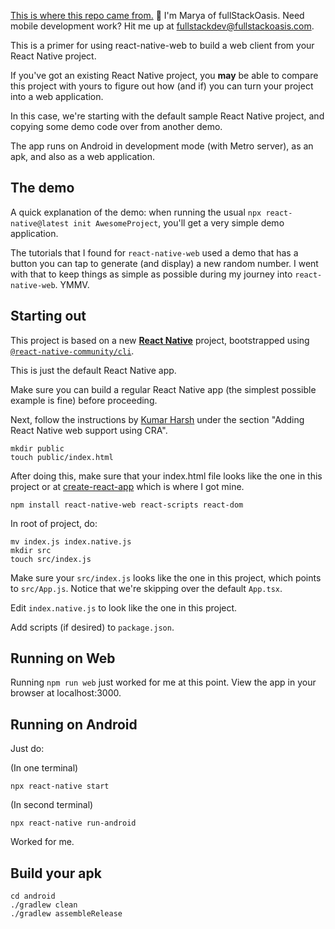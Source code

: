 [This is where this repo came from.](https://github.com/fullStackOasis/react-native-web-demo) 👋 I'm Marya of fullStackOasis. Need mobile development work? Hit me up at fullstackdev@fullstackoasis.com.

This is a primer for using react-native-web to build a web client from your React Native project.

If you've got an existing React Native project, you **may** be able to compare this project with yours to figure out how (and if) you can turn your project into a web application.

In this case, we're starting with the default sample React Native project, and copying some demo code over from another demo.

The app runs on Android in development mode (with Metro server), as an apk, and also as a web application.

## The demo

A quick explanation of the demo: when running the usual `npx react-native@latest init AwesomeProject`, you'll get a very simple demo application.

The tutorials that I found for `react-native-web` used a demo that has a button you can tap to generate (and display) a new random number. I went with that to keep things as simple as possible during my journey into `react-native-web`. YMMV.

## Starting out

This project is based on a new [**React Native**](https://reactnative.dev) project, bootstrapped using [`@react-native-community/cli`](https://github.com/react-native-community/cli).

This is just the default React Native app.

Make sure you can build a regular React Native app (the simplest possible example is fine) before proceeding.

Next, follow the instructions by [Kumar Harsh](https://blog.logrocket.com/complete-guide-react-native-web/) under the section "Adding React Native web support using CRA".

```
mkdir public
touch public/index.html
```

After doing this, make sure that your index.html file looks like the one in this project or at [create-react-app](https://github.com/facebook/create-react-app/blob/main/packages/cra-template/template/public/index.html) which is where I got mine.

```
npm install react-native-web react-scripts react-dom
```

In root of project, do:

```
mv index.js index.native.js
mkdir src
touch src/index.js
```

Make sure your `src/index.js` looks like the one in this project, which points to `src/App.js`. Notice that we're skipping over the default `App.tsx`.

Edit `index.native.js` to look like the one in this project.

Add scripts (if desired) to `package.json`.

## Running on Web

Running `npm run web` just worked for me at this point. View the app in your browser at localhost:3000.

## Running on Android

Just do:

(In one terminal)

```
npx react-native start
```

(In second terminal)

```
npx react-native run-android
```

Worked for me.

## Build your apk

```
cd android
./gradlew clean
./gradlew assembleRelease
```